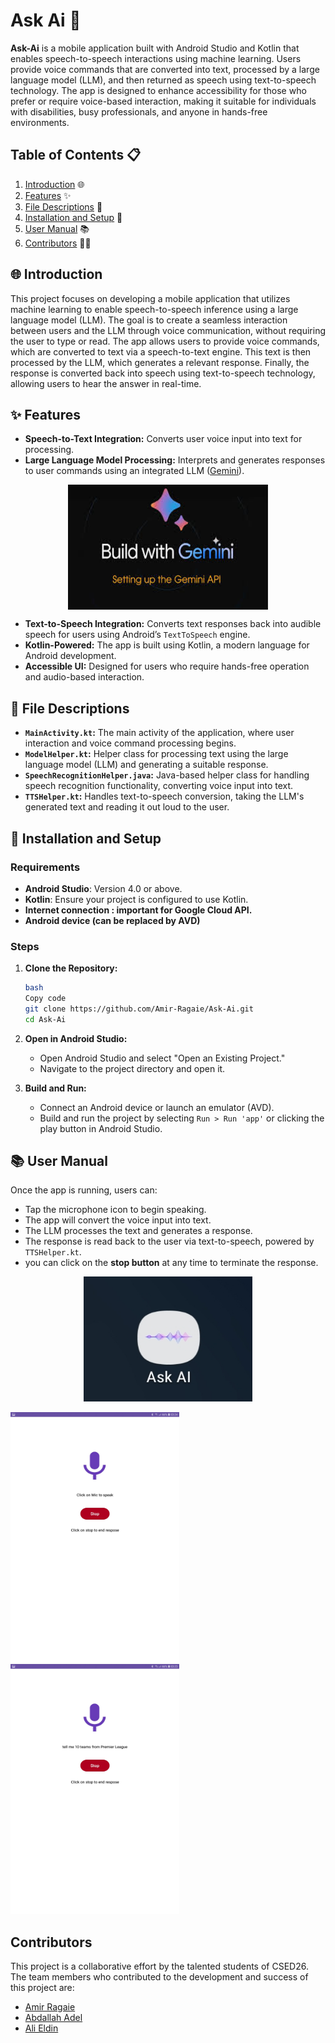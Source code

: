# Ask Ai **🤖**

**Ask-Ai** is a mobile application built with Android Studio and Kotlin that enables speech-to-speech interactions using machine learning. Users provide voice commands that are converted into text, processed by a large language model (LLM), and then returned as speech using text-to-speech technology. The app is designed to enhance accessibility for those who prefer or require voice-based interaction, making it suitable for individuals with disabilities, busy professionals, and anyone in hands-free environments.

## **Table of Contents 📋**

1. [Introduction](#-introduction)  🌐
2. [Features](#-features) ✨
3. [File Descriptions](#-file-descriptions) **📂**
4. [Installation and Setup](#-installation-and-setup) **🔧**
5. [User Manual](#-user-manual)  📚
6. [Contributors](#-contributors) 👨‍💻

## 🌐 Introduction

This project focuses on developing a mobile application that utilizes machine learning to enable speech-to-speech inference using a large language model (LLM). The goal is to create a seamless interaction between users and the LLM through voice communication, without requiring the user to type or read. The app allows users to provide voice commands, which are converted to text via a speech-to-text engine. This text is then processed by the LLM, which generates a relevant response. Finally, the response is converted back into speech using text-to-speech technology, allowing users to hear the answer in real-time.

## ✨ Features

- **Speech-to-Text Integration:** Converts user voice input into text for processing.
- **Large Language Model Processing:** Interprets and generates responses to user commands using an integrated LLM ([Gemini](https://gemini.google.com/app)).


<img height="200" width="320" alt="4" src="assets/Gemini.jpeg" style="display: block; margin: 0 auto;">

- **Text-to-Speech Integration:** Converts text responses back into audible speech for users using Android’s `TextToSpeech` engine.
- **Kotlin-Powered:** The app is built using Kotlin, a modern language for Android development.
- **Accessible UI:** Designed for users who require hands-free operation and audio-based interaction.

## **📂** File Descriptions

- **`MainActivity.kt`:** The main activity of the application, where user interaction and voice command processing begins.
- **`ModelHelper.kt`:** Helper class for processing text using the large language model (LLM) and generating a suitable response.
- **`SpeechRecognitionHelper.java`:** Java-based helper class for handling speech recognition functionality, converting voice input into text.
- **`TTSHelper.kt`:** Handles text-to-speech conversion, taking the LLM's generated text and reading it out loud to the user.

## **🔧** Installation and Setup

### Requirements

- **Android Studio**: Version 4.0 or above.
- **Kotlin**: Ensure your project is configured to use Kotlin.
- **Internet connection : important for Google Cloud API.**
- **Android device (can be replaced by AVD)**

### Steps

1. **Clone the Repository:**
    
    ```bash
    bash
    Copy code
    git clone https://github.com/Amir-Ragaie/Ask-Ai.git
    cd Ask-Ai
    
    ```
    
2. **Open in Android Studio:**
    - Open Android Studio and select "Open an Existing Project."
    - Navigate to the project directory and open it.
3. **Build and Run:**
    - Connect an Android device or launch an emulator (AVD).
    - Build and run the project by selecting `Run > Run 'app'` or clicking the play button in Android Studio.

## 📚 User Manual

Once the app is running, users can:

- Tap the microphone icon to begin speaking.
- The app will convert the voice input into text.
- The LLM processes the text and generates a response.
- The response is read back to the user via text-to-speech, powered by `TTSHelper.kt`.
- you can click on the **stop button** at any time to terminate the response.

<img height="200" width="270" alt="4" src="assets/icon.jpg" style="display: block; margin: 0 auto;">

<br>

<img height="400" width="270" alt="4" src="assets/img1.jpg">
<img height="400" width="270" alt="4" src="assets/img2.jpg" >


## Contributors

This project is a collaborative effort by the talented students of CSED26. The team members who contributed to the development and success of this project are:

- [Amir Ragaie](https://github.com/Amir-Ragaie)
- [Abdallah Adel](https://github.com/abdallahadel667)
- [Ali Eldin](Aly-El-Din)